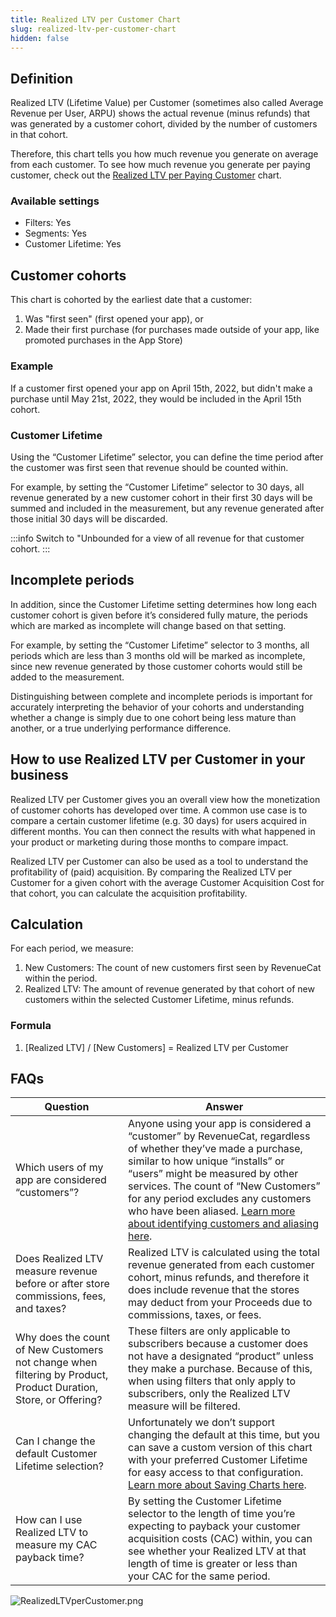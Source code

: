 ```yaml
---
title: Realized LTV per Customer Chart
slug: realized-ltv-per-customer-chart
hidden: false
---
```


## Definition

Realized LTV (Lifetime Value) per Customer (sometimes also called Average Revenue per User, ARPU) shows the actual revenue (minus refunds) that was generated by a customer cohort, divided by the number of customers in that cohort.

Therefore, this chart tells you how much revenue you generate on average from each customer. To see how much revenue you generate per paying customer, check out the [Realized LTV per Paying Customer](doc:realized-ltv-per-paying-customer-chart) chart.

### Available settings

- Filters: Yes
- Segments: Yes
- Customer Lifetime: Yes

## Customer cohorts

This chart is cohorted by the earliest date that a customer:

1. Was "first seen" (first opened your app), or
2. Made their first purchase (for purchases made outside of your app, like promoted purchases in the App Store)

### Example

If a customer first opened your app on April 15th, 2022, but didn't make a purchase until May 21st, 2022, they would be included in the April 15th cohort.

### Customer Lifetime

Using the “Customer Lifetime” selector, you can define the time period after the customer was first seen that revenue should be counted within.

For example, by setting the “Customer Lifetime” selector to 30 days, all revenue generated by a new customer cohort in their first 30 days will be summed and included in the measurement, but any revenue generated after those initial 30 days will be discarded.

:::info
Switch to "Unbounded for a view of all revenue for that customer cohort.
:::

## Incomplete periods

In addition, since the Customer Lifetime setting determines how long each customer cohort is given before it’s considered fully mature, the periods which are marked as incomplete will change based on that setting.

For example, by setting the “Customer Lifetime” selector to 3 months, all periods which are less than 3 months old will be marked as incomplete, since new revenue generated by those customer cohorts would still be added to the measurement.

Distinguishing between complete and incomplete periods is important for accurately interpreting the behavior of your cohorts and understanding whether a change is simply due to one cohort being less mature than another, or a true underlying performance difference.

## How to use Realized LTV per Customer in your business

Realized LTV per Customer gives you an overall view how the monetization of customer cohorts has developed over time. A common use case is to compare a certain customer lifetime (e.g. 30 days) for users acquired in different months. You can then connect the results with what happened in your product or marketing during those months to compare impact.

Realized LTV per Customer can also be used as a tool to understand the profitability of (paid) acquisition. By comparing the Realized LTV per Customer for a given cohort with the average Customer Acquisition Cost for that cohort, you can calculate the acquisition profitability.

## Calculation

For each period, we measure:

1. New Customers: The count of new customers first seen by RevenueCat within the period.
2. Realized LTV: The amount of revenue generated by that cohort of new customers within the selected Customer Lifetime, minus refunds.

### Formula

1. [Realized LTV] / [New Customers] = Realized LTV per Customer

## FAQs

| Question                                                                                                        | Answer                                                                                                                                                                                                                                                                                                                                                              |
| --------------------------------------------------------------------------------------------------------------- | ------------------------------------------------------------------------------------------------------------------------------------------------------------------------------------------------------------------------------------------------------------------------------------------------------------------------------------------------------------------- |
| Which users of my app are considered “customers”?                                                               | Anyone using your app is considered a “customer” by RevenueCat, regardless of whether they’ve made a purchase, similar to how unique “installs” or “users” might be measured by other services. The count of “New Customers” for any period excludes any customers who have been aliased. [Learn more about identifying customers and aliasing here](doc:user-ids). |
| Does Realized LTV measure revenue before or after store commissions, fees, and taxes?                           | Realized LTV is calculated using the total revenue generated from each customer cohort, minus refunds, and therefore it does include revenue that the stores may deduct from your Proceeds due to commissions, taxes, or fees.                                                                                                                                      |
| Why does the count of New Customers not change when filtering by Product, Product Duration, Store, or Offering? | These filters are only applicable to subscribers because a customer does not have a designated “product” unless they make a purchase. Because of this, when using filters that only apply to subscribers, only the Realized LTV measure will be filtered.                                                                                                           |
| Can I change the default Customer Lifetime selection?                                                           | Unfortunately we don’t support changing the default at this time, but you can save a custom version of this chart with your preferred Customer Lifetime for easy access to that configuration. [Learn more about Saving Charts here](doc:charts).                                                                                                                   |
| How can I use Realized LTV to measure my CAC payback time?                                                      | By setting the Customer Lifetime selector to the length of time you’re expecting to payback your customer acquisition costs (CAC) within, you can see whether your Realized LTV at that length of time is greater or less than your CAC for the same period.                                                                                                        |

![](https://files.readme.io/b5049b3-RealizedLTVperCustomer.png "RealizedLTVperCustomer.png")
